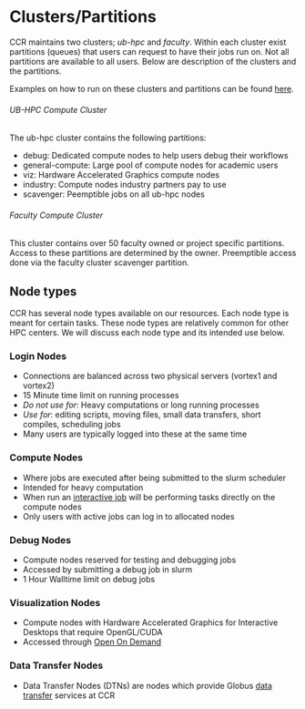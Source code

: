 # Clusters/Partitions

CCR maintains two clusters; *ub-hpc* and *faculty*. Within each cluster exist partitions (queues) that users can request to have their jobs run on. Not all partitions are available to all users. Below are description of the clusters and the partitions. 

Examples on how to run on these clusters and partitions can be found [here](https://docs.ccr.buffalo.edu/en/latest/hpc/jobs/).
 
###### UB-HPC Compute Cluster

The ub-hpc cluster contains the following partitions:

* debug: Dedicated compute nodes to help users debug their workflows  
* general-compute: Large pool of compute nodes for academic users
* viz: Hardware Accelerated Graphics compute nodes
* industry: Compute nodes industry partners pay to use
* scavenger: Peemptible jobs on all ub-hpc nodes

###### Faculty Compute Cluster

This cluster contains over 50 faculty owned or project specific partitions. Access to these partitions are determined by the owner. Preemptible access done via the faculty cluster scavenger partition.

## Node types

CCR has several node types available on our resources.
Each node type is meant for certain tasks. These node types are
relatively common for other HPC centers. We will discuss each node
type and its intended use below.


### Login Nodes

* Connections are balanced across two physical servers (vortex1 and vortex2) 
* 15 Minute time limit on running processes
* _Do not use for_: Heavy computations or long running processes
* _Use for_: editing scripts, moving files, small data transfers, short compiles, scheduling jobs
* Many users are typically logged into these at the same time

### Compute Nodes

* Where jobs are executed after being submitted to the slurm scheduler
* Intended for heavy computation
* When run an [interactive job](./jobs.md) will be
  performing tasks directly on the compute nodes
* Only users with active jobs can log in to allocated nodes

### Debug Nodes

* Compute nodes reserved for testing and debugging jobs
* Accessed by submitting a debug job in slurm
* 1 Hour Walltime limit on debug jobs

### Visualization Nodes

* Compute nodes with Hardware Accelerated Graphics for Interactive Desktops that require OpenGL/CUDA
* Accessed through [Open On Demand](../portals/ood.md)


### Data Transfer Nodes

* Data Transfer Nodes (DTNs) are nodes which provide Globus [data transfer](./data-transfer.md) services at CCR
